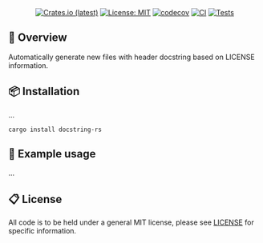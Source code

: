 <div align="center">
<br/>
<div align="left">
<br/>
<p align="center">
</p>
</div>

[![Crates.io (latest)](https://img.shields.io/crates/v/docstring-rs)](https://crates.io/crates/docstring-rs)
[![License: MIT](https://img.shields.io/badge/License-MIT-yellow.svg)](https://opensource.org/licenses/MIT)
[![codecov](https://codecov.io/gh/wilhelmagren/docstring-rs/graph/badge.svg?token=DAOMDVU8QF)](https://codecov.io/gh/wilhelmagren/docstring-rs)
[![CI](https://github.com/wilhelmagren/docstring-rs/actions/workflows/ci.yml/badge.svg)](https://github.com/wilhelmagren/docstring-rs/actions/workflows/ci.yml)
[![Tests](https://github.com/wilhelmagren/docstring-rs/actions/workflows/tests.yml/badge.svg)](https://github.com/wilhelmagren/docstring-rs/actions/workflows/tests.yml)

</div>

## 🔎 Overview
Automatically generate new files with header docstring based on LICENSE information.

## 📦 Installation
...
```
cargo install docstring-rs
```

## 🚀 Example usage
...

## 📋 License
All code is to be held under a general MIT license, please see [LICENSE](https://github.com/wilhelmagren/docstring-rs/blob/main/LICENSE) for specific information.
